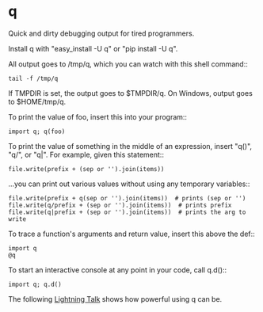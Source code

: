 q
=

Quick and dirty debugging output for tired programmers.

Install q with "easy\_install -U q" or "pip install -U q".

All output goes to /tmp/q, which you can watch with this shell command::

    tail -f /tmp/q

If TMPDIR is set, the output goes to $TMPDIR/q.
On Windows, output goes to $HOME/tmp/q.

To print the value of foo, insert this into your program::

    import q; q(foo)

To print the value of something in the middle of an expression, insert
"q()", "q/", or "q|".  For example, given this statement::

    file.write(prefix + (sep or '').join(items))

...you can print out various values without using any temporary variables::

    file.write(prefix + q(sep or '').join(items))  # prints (sep or '')
    file.write(q/prefix + (sep or '').join(items))  # prints prefix
    file.write(q|prefix + (sep or '').join(items))  # prints the arg to write

To trace a function's arguments and return value, insert this above the def::

    import q
    @q

To start an interactive console at any point in your code, call q.d()::

    import q; q.d()

The following
[Lightning Talk](http://pyvideo.org/video/1858/sunday-evening-lightning-talks#t=25m15s)
shows how powerful using q can be.
